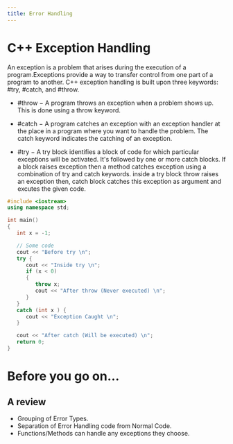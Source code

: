 ```yaml
---
title: Error Handling
---
```

# C++ Exception Handling
An exception is a problem that arises during the execution of a program.Exceptions provide a way to transfer control from one part of a program to another. C++ exception handling is built upon three keywords: #try, #catch, and #throw.
* #throw − A program throws an exception when a problem shows up. This is done using a throw keyword.

* #catch − A program catches an exception with an exception handler at the place in a program where you want to handle the problem. The catch keyword indicates the catching of an exception.

* #try − A try block identifies a block of code for which particular exceptions will be activated. It's followed by one or more catch blocks.
If a block raises exception then a method catches exception using a combination of try and catch keywords.
inside a try block throw raises an exception then, catch block catches  this exception as argument and excutes the given code.
```CPP
#include <iostream>
using namespace std;

int main()
{
   int x = -1;

   // Some code
   cout << "Before try \n";
   try {
      cout << "Inside try \n";
      if (x < 0)
      {
         throw x;
         cout << "After throw (Never executed) \n";
      }
   }
   catch (int x ) {
      cout << "Exception Caught \n";
   }

   cout << "After catch (Will be executed) \n";
   return 0;
}
```

# Before you go on...
## A review
* Grouping of Error Types.
* Separation of Error Handling code from Normal Code.
* Functions/Methods can handle any exceptions they choose.

